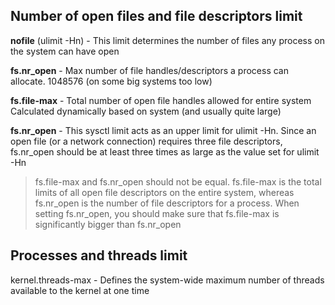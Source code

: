 ## Number of open files and file descriptors limit

  **nofile** (ulimit -Hn) - This limit determines the number of files any process on the system can have open
  
  **fs.nr_open** - Max number of file handles/descriptors a process can allocate.	1048576 (on some big systems too low)
  
  **fs.file-max** - Total number of open file handles allowed for entire system	Calculated dynamically based on system (and usually quite large)
  
  **fs.nr_open** - This sysctl limit acts as an upper limit for ulimit -Hn. Since an open file (or a network connection) requires three file descriptors, fs.nr_open should be at least three times as large as the value set for ulimit -Hn
  
  > fs.file-max and fs.nr_open should not be equal. fs.file-max is the total limits of all open file descriptors on the entire system, whereas fs.nr_open is the number of file descriptors for a process. 
  When setting fs.nr_open, you should make sure that fs.file-max is significantly bigger than fs.nr_open

 ## Processes and threads limit
 
 kernel.threads-max - Defines the system-wide maximum number of threads available to the kernel at one time
